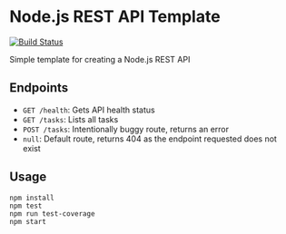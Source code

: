 # Node.js REST API Template
[![Build Status](https://travis-ci.org/jaredpetersen/nodejs-api-template.svg?branch=master)](https://travis-ci.org/jaredpetersen/nodejs-api-template)

Simple template for creating a Node.js REST API

## Endpoints
* `GET /health`: Gets API health status
* `GET /tasks`: Lists all tasks
* `POST /tasks`: Intentionally buggy route, returns an error
* `null`: Default route, returns 404 as the endpoint requested does not exist

## Usage
```
npm install
npm test
npm run test-coverage
npm start
```
